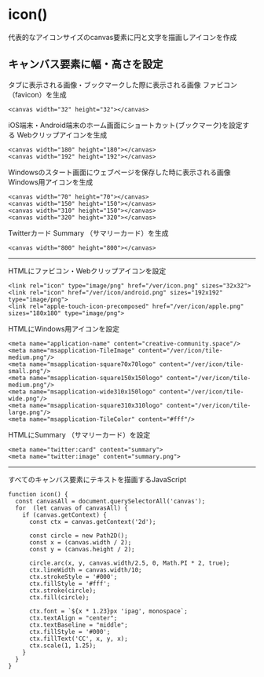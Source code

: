 # icon()
代表的なアイコンサイズのcanvas要素に円と文字を描画しアイコンを作成


## キャンバス要素に幅・高さを設定

タブに表示される画像・ブックマークした際に表示される画像
ファビコン（favicon）を生成
```
<canvas width="32" height="32"></canvas>
```

iOS端末・Android端末のホーム画面にショートカット(ブックマーク)を設定する
Webクリップアイコンを生成

```
<canvas width="180" height="180"></canvas>
<canvas width="192" height="192"></canvas>
```


Windowsのスタート画面にウェブページを保存した時に表示される画像
Windows用アイコンを生成

```
<canvas width="70" height="70"></canvas>
<canvas width="150" height="150"></canvas>
<canvas width="310" height="150"></canvas>
<canvas width="320" height="320"></canvas>
```


Twitterカード
Summary （サマリーカード）を生成

```
<canvas width="800" height="800"></canvas>
```

***

HTMLにファビコン・Webクリップアイコンを設定
```
<link rel="icon" type="image/png" href="/ver/icon.png" sizes="32x32">
<link rel="icon" href="/ver/icon/android.png" sizes="192x192" type="image/png">
<link rel="apple-touch-icon-precomposed" href="/ver/icon/apple.png" sizes="180x180" type="image/png">
```

HTMLにWindows用アイコンを設定
```
<meta name="application-name" content="creative-community.space"/>
<meta name="msapplication-TileImage" content="/ver/icon/tile-medium.png"/>
<meta name="msapplication-square70x70logo" content="/ver/icon/tile-small.png"/>
<meta name="msapplication-square150x150logo" content="/ver/icon/tile-medium.png"/>
<meta name="msapplication-wide310x150logo" content="/ver/icon/tile-wide.png"/>
<meta name="msapplication-square310x310logo" content="/ver/icon/tile-large.png"/>
<meta name="msapplication-TileColor" content="#fff"/>
```

HTMLにSummary （サマリーカード）を設定
```
<meta name="twitter:card" content="summary">
<meta name="twitter:image" content="summary.png">
```

---
すべてのキャンバス要素にテキストを描画するJavaScript

```
function icon() {
  const canvasAll = document.querySelectorAll('canvas');
  for  (let canvas of canvasAll) {
    if (canvas.getContext) {
      const ctx = canvas.getContext('2d');

      const circle = new Path2D();
      const x = (canvas.width / 2);
      const y = (canvas.height / 2);

      circle.arc(x, y, canvas.width/2.5, 0, Math.PI * 2, true);
      ctx.lineWidth = canvas.width/10;
      ctx.strokeStyle = '#000';
      ctx.fillStyle = '#fff';
      ctx.stroke(circle);
      ctx.fill(circle);

      ctx.font = `${x * 1.23}px 'ipag', monospace`;
      ctx.textAlign = "center";
      ctx.textBaseline = "middle";
      ctx.fillStyle = '#000';
      ctx.fillText('CC', x, y, x);
      ctx.scale(1, 1.25);
    }
  }
}
```
